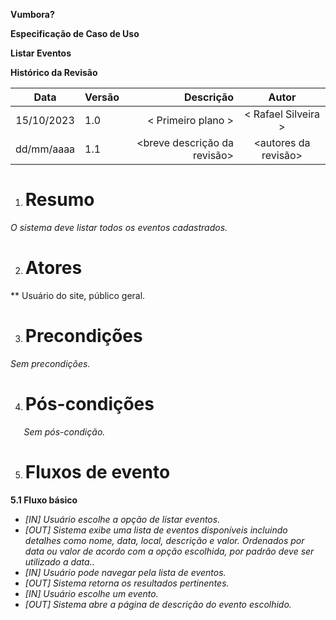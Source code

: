 ﻿**Vumbora?** 

**Especificação de Caso de Uso**

**Listar Eventos**

**Histórico da Revisão**

|**Data**|**Versão**|**Descrição**|**Autor**|
| :-: | :- | -: | :-: |
|15/10/2023|1\.0|< Primeiro plano >|< Rafael Silveira >|
|dd/mm/aaaa|1\.1|<breve descrição da revisão>|<autores da revisão>|

1. # **Resumo**

*O sistema deve listar todos os eventos cadastrados.*

2. # **Atores**
**	Usuário do site, público geral.

3. # **Precondições**

*Sem precondições.*

4. # **Pós-condições**

`	`*Sem pós-condição.*

5. # **Fluxos de evento**

**5.1 Fluxo básico**

- *[IN] Usuário escolhe a opção de listar eventos.*
- *[OUT] Sistema exibe uma lista de eventos disponíveis incluindo detalhes como nome, data, local, descrição e valor. Ordenados por data ou valor de acordo com a opção escolhida, por padrão deve ser utilizado a data..* 
- *[IN] Usuário pode navegar pela lista de eventos.*
- *[OUT] Sistema retorna os resultados pertinentes.*
- *[IN] Usuário escolhe um evento.*
- *[OUT] Sistema abre a página de descrição do evento escolhido.*

